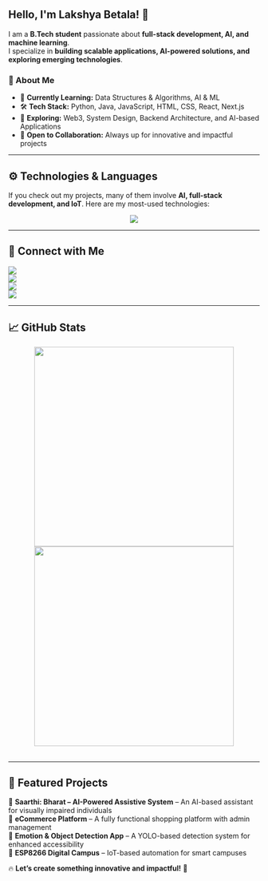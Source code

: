 <!-- Banner Section -->

## **Hello, I'm Lakshya Betala!** 👋  

I am a **B.Tech student** passionate about **full-stack development, AI, and machine learning**.  
I specialize in **building scalable applications, AI-powered solutions, and exploring emerging technologies**.  

### **🔹 About Me**  
- 🎯 **Currently Learning:** Data Structures & Algorithms, AI & ML  
- 🛠️ **Tech Stack:** Python, Java, JavaScript, HTML, CSS, React, Next.js  
- 🚀 **Exploring:** Web3, System Design, Backend Architecture, and AI-based Applications  
- 🤝 **Open to Collaboration:** Always up for innovative and impactful projects  

---

## **⚙️ Technologies & Languages**  

If you check out my projects, many of them involve **AI, full-stack development, and IoT**. Here are my most-used technologies:  

<p align="center">
  <img src="https://github-readme-stats.vercel.app/api/top-langs/?username=LakshyaBetala&layout=compact&theme=dark" />
</p>

---

## **💼 Connect with Me**  

<p align="left">
<a href="https://www.instagram.com/laksh_betala/">
    <img src="https://img.shields.io/badge/Instagram-222222?style=for-the-badge&logo=instagram&logoColor=white" />
  </a>
  <br>
  <a href="https://x.com/lakshybetala">
    <img src="https://img.shields.io/badge/X-222222?style=for-the-badge&logo=x&logoColor=white" />
  </a>
  <br>
  <a href="https://www.linkedin.com/in/lakshya-betala-662991326/">
    <img src="https://img.shields.io/badge/LinkedIn-222222?style=for-the-badge&logo=linkedin&logoColor=white" />
  </a>
  <br>
  <a href="mailto:lakshbetala15@gmail.com">
    <img src="https://img.shields.io/badge/Email-222222?style=for-the-badge&logo=gmail&logoColor=white" />
  </a>
</p>

---

## 📈 GitHub Stats  

<p align="center">
  <img src="https://github-readme-stats.vercel.app/api?username=LakshyaBetal&show_icons=true&theme=dark" width="400"/>
  <img src="https://github-readme-stats.vercel.app/api?username=LakshyaBetala&show_icons=true&theme=dark" width="400"/>
<br><br> 
</p>

---

## **🚀 Featured Projects**  

🔹 **Saarthi: Bharat – AI-Powered Assistive System** – An AI-based assistant for visually impaired individuals  
🔹 **eCommerce Platform** – A fully functional shopping platform with admin management  
🔹 **Emotion & Object Detection App** – A YOLO-based detection system for enhanced accessibility  
🔹 **ESP8266 Digital Campus** – IoT-based automation for smart campuses  

🔥 **Let’s create something innovative and impactful!** 🚀
